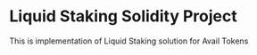 # Liquid Staking Solidity Project 
This is implementation of Liquid Staking solution for Avail Tokens
